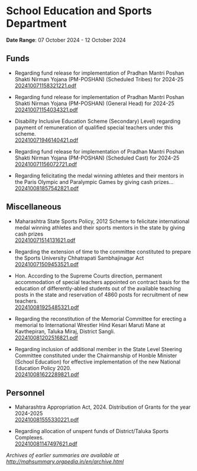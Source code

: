 # School Education and Sports Department

**Date Range**: 07 October 2024 - 12 October 2024


## Funds
- Regarding fund release for implementation of Pradhan Mantri Poshan Shakti Nirman Yojana (PM-POSHAN) (Scheduled Tribes) for 2024-25\
  [202410071158321221.pdf](https://gr.maharashtra.gov.in/Site/Upload/Government%20Resolutions/English/202410071158321221.pdf)

- Regarding fund release for implementation of Pradhan Mantri Poshan Shakti Nirman Yojana (PM-POSHAN) (General Head) for 2024-25\
  [202410071154034321.pdf](https://gr.maharashtra.gov.in/Site/Upload/Government%20Resolutions/English/202410071154034321.pdf)

- Disability Inclusive Education Scheme (Secondary) Level) regarding payment of remuneration of qualified special teachers under this scheme.\
  [202410071946140421.pdf](https://gr.maharashtra.gov.in/Site/Upload/Government%20Resolutions/English/202410071946140421.pdf)

- Regarding fund release for implementation of Pradhan Mantri Poshan Shakti Nirman Yojana (PM-POSHAN) (Scheduled Cast) for 2024-25\
  [202410071156072721.pdf](https://gr.maharashtra.gov.in/Site/Upload/Government%20Resolutions/English/202410071156072721.pdf)

- Regarding felicitating the medal winning athletes and their mentors in the Paris Olympic and Paralympic Games by giving cash prizes...\
  [202410081857542821.pdf](https://gr.maharashtra.gov.in/Site/Upload/Government%20Resolutions/English/202410081857542821.pdf)

## Miscellaneous
- Maharashtra State Sports Policy, 2012 Scheme to felicitate international medal winning  athletes and their sports mentors in the state by giving cash prizes\
  [202410071514131621.pdf](https://gr.maharashtra.gov.in/Site/Upload/Government%20Resolutions/English/202410071514131621.pdf)

- Regarding the extension of time to the committee constituted to prepare the Sports University Chhatrapati Sambhajinagar Act\
  [202410071509453521.pdf](https://gr.maharashtra.gov.in/Site/Upload/Government%20Resolutions/English/202410071509453521.pdf)

- Hon. According to the Supreme Courts direction, permanent accommodation of special teachers appointed on contract basis for the education of differently-abled students out of the available teaching posts in the state and reservation of 4860 posts for recruitment of new teachers.\
  [202410081925485321.pdf](https://gr.maharashtra.gov.in/Site/Upload/Government%20Resolutions/English/202410081925485321.pdf)

- Regarding the reconstitution of the Memorial Committee for erecting a memorial to International Wrestler Hind Kesari Maruti Mane at Kavthepiran, Taluka Miraj, District Sangli.\
  [202410081202516821.pdf](https://gr.maharashtra.gov.in/Site/Upload/Government%20Resolutions/English/202410081202516821.pdf)

- Regarding inclusion of additional member in the State Level Steering Committee constituted under the Chairmanship of Honble Minister (School Education) for effective implementation of the new National Education Policy 2020.\
  [202410081622289821.pdf](https://gr.maharashtra.gov.in/Site/Upload/Government%20Resolutions/English/202410081622289821.pdf)

## Personnel
- Maharashtra Appropriation Act, 2024. Distribution of Grants for the year 2024-2025\
  [202410081555330221.pdf](https://gr.maharashtra.gov.in/Site/Upload/Government%20Resolutions/English/202410081555330221.pdf)

- Regarding allocation of unspent funds of District/Taluka Sports Complexes.\
  [202410081147497621.pdf](https://gr.maharashtra.gov.in/Site/Upload/Government%20Resolutions/English/202410081147497621.pdf)


*Archives of earlier summaries are available at http://mahsummary.orgpedia.in/en/archive.html*